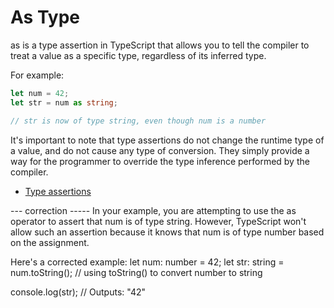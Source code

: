 # As Type

as is a type assertion in TypeScript that allows you to tell the compiler to treat a value as a specific type, regardless of its inferred type.

For example:

```typescript
let num = 42;
let str = num as string;

// str is now of type string, even though num is a number
```

It's important to note that type assertions do not change the runtime type of a value, and do not cause any type of conversion. They simply provide a way for the programmer to override the type inference performed by the compiler.

- [Type assertions](https://www.typescriptlang.org/docs/handbook/2/everyday-types.html#type-assertions)

--- correction -----
In your example, you are attempting to use the as operator to assert that num is of type string. However, TypeScript won't allow such an assertion because it knows that num is of type number based on the assignment.

Here's a corrected example:
let num: number = 42;
let str: string = num.toString(); // using toString() to convert number to string

console.log(str); // Outputs: "42"
